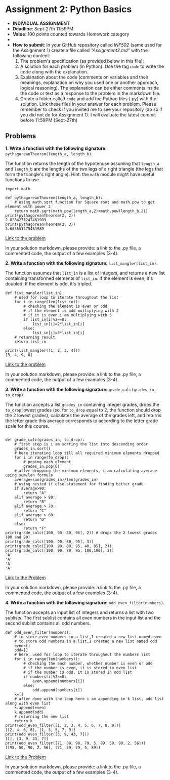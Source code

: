 # Assignment 2: Python Basics

* **INDIVIDUAL ASSIGNMENT**
* **Deadline**: Sept-27th 11:59PM
* **Value**: 100 points counted towards Homework category
* 
* **How to submit**: In your GitHub repository called *INF502* (same used for the Assignment 1) create a file called *"Assignment2.md"* with the following content:
  1. The problem's specification (as provided below in this file);
  2. A solution for each problem (in Python). Use the tag ```code``` to write the code along with the explanation.
  3. Explanation about the code (comments on variables and their meanings, explanation on why you used one or another approach, logical reasoning). The explanation can be either comments inside the code or text as a response to the problem in the markdown file.
  4. Create a folder called `code` and add the Python files (.py) with the solution. Link these files in your answer for each problem.
  Please remember to check if you invited me to see your repository (do so if you did not do for Assignment 1). I will evaluate the latest commit before 11:59PM (Sept-27th)

## Problems

**1. Write a function with the following signature:** `pythagoreanTheorem(length_a, length_b)`.

The function returns the length of the hypotenuse assuming that `length_a` and `length_b` are the lengths of the two legs of a right triangle (the legs that form the triangle's right angle). Hint: the `math` module might have useful functions to use.


```
import math

def pythagoreanTheorem(length_a, length_b):
    # using math.sqrt function for Square root and math.pow to get element with power 2
    return math.sqrt(math.pow(length_a,2)+math.pow(length_b,2))
print(pythagoreanTheorem(2, 2))
2.8284271247461903
print(pythagoreanTheorem(2, 3))
3.605551275463989
```
[Link to the problem](https://github.com/Kishore4949/INF-502/blob/main/code/pythagoreanTheorem.py)

In your solution markdown, please provide: a link to the .py file, a commented code, the output of a few examples (3-4).

**2. Write a function with the following signature:** `list_mangler(list_in)`.

The function assumes that `list_in` is a list of integers, and returns a new list containing transformed elements of `list_in`. If the element is even, it's doubled. If the element is odd, it's tripled.

```
def list_mangler(list_in):
    # used for loop to iterate throughout the list
    for i in range(len(list_in)):
        # checking the element is even or odd
        # if the element is odd multiplying with 2
        # if it is even i am multiplying with 3
        if list_in[i]%2==0:
            list_in[i]=2*list_in[i]
        else:
            list_in[i]=3*list_in[i]
    # returning result
    return list_in
    
print(list_mangler([1, 2, 3, 4]))
[3, 4, 9, 8]
```
[Link to the problem](https://github.com/Kishore4949/INF-502/blob/main/code/list_mangler.py)

In your solution markdown, please provide: a link to the .py file, a commented code, the output of a few examples (3-4).

**3. Write a function with the following signature:** `grade_calc(grades_in, to_drop)`.

The function accepts a list `grades_in` containing integer grades, drops the `to_drop` lowest grades (so, for `to_drop` equal to 2, the function should drop the 2 lowest grades), calculates the average of the grades left, and returns the letter grade this average corresponds to according to the letter grade scale for this course.



```

def grade_calc(grades_in, to_drop):
    # first step is i am sorting the list into descending order
    grades_in.sort()
    # here iterating loop till all required minimum elements dropped
    for i in range(to_drop):
        # poping each element
        grades_in.pop(0)
    # after dropping the minimum elements, i am calculating average using sum/len formula
    average=sum(grades_in)/len(grades_in)
    # using nested if else statement for finding better grade
    if average>90:
        return "A"
    elif average > 80:
        return "B"
    elif average > 70:
        return "C"
    elif average > 60:
        return "D"
    else:
        return "F"
print(grade_calc([100, 90, 80, 95], 2)) # drops the 2 lowest grades (80 and 90)
print(grade_calc([100, 90, 80, 95], 3))
print(grade_calc([100, 90, 80, 95, 40, 85], 2))
print(grade_calc([100, 90, 80, 95, 100,100], 2))
'A'
'A'
'A'
'A'
```
[Link to the Problem](https://github.com/Kishore4949/INF-502/blob/main/code/grade_calc.py)

In your solution markdown, please provide: a link to the .py file, a commented code, the output of a few examples (3-4).


**4. Write a function with the following signature:** `odd_even_filter(numbers)`.

The function accepts an input list of integers and returns a list with two sublists. The first sublist contains all even numbers in the input list and the second sublist contains all odd numbers.


```
def odd_even_filter(numbers):
    # to store even numbers in a list,I created a new list named even
    # to store odd numbers in a list,I created a new list named odd
    even=[]
    odd=[]
    # here, used for loop to iterate throughout the numbers list
    for i in range(len(numbers)):
        # checking the each number, whether number is even or odd
        # if the number is even, it is stored in even list
        # if the number is odd, it is stored in odd list
        if numbers[i]%2==0:
            even.append(numbers[i])
        else:
            odd.append(numbers[i])
    k=[]
    # after done with the loop here i am appending in k list, odd list along with even list
    k.append(even)
    k.append(odd)
    # returning the new list
    return k
print(odd_even_filter([1, 2, 3, 4, 5, 6, 7, 8, 9]))
[[2, 4, 6, 8], [1, 3, 5, 7, 9]]
print(odd_even_filter([3, 9, 43, 7]))
[[], [3, 9, 43, 7]]
print(odd_even_filter([71, 39, 98, 79, 5, 89, 50, 90, 2, 56]))
[[98, 50, 90, 2, 56], [71, 39, 79, 5, 89]]
```
[Link to the Problem](https://github.com/Kishore4949/INF-502/blob/main/code/odd_even_filter.py)

In your solution markdown, please provide: a link to the .py file, a commented code, the output of a few examples (3-4).

